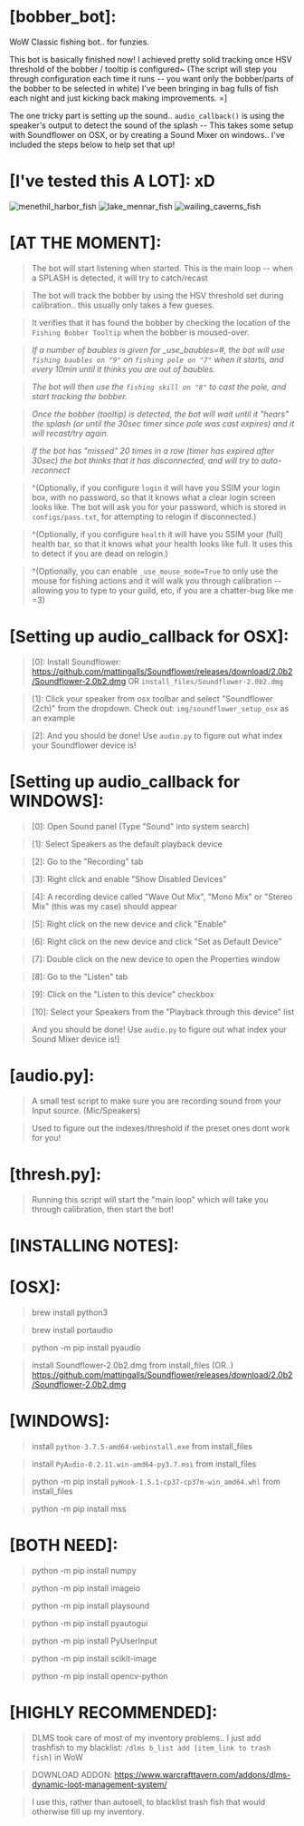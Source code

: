 # [bobber_bot]:
WoW Classic fishing bot.. for funzies.

This bot is basically finished now! I achieved pretty solid tracking once HSV threshold of the bobber / tooltip is configured~
(The script will step you through configuration each time it runs -- you want only the bobber/parts of the bobber to be selected in white)
I've been bringing in bag fulls of fish each night and just kicking back making improvements. =]

The one tricky part is setting up the sound.. `audio_callback()` is using the speaker's output to detect the sound of the splash -- This takes some setup with Soundflower on OSX, or by creating a Sound Mixer on windows.. I've included the steps below to help set that up!

# [I've tested this A LOT]: xD
![menethil_harbor_fish](https://github.com/disarmyouwitha/bobber_bot/blob/master/logs/menethil_harbor_fish.png)
![lake_mennar_fish](https://github.com/disarmyouwitha/bobber_bot/blob/master/logs/lake_mennar_fish.png)
![wailing_caverns_fish](https://github.com/disarmyouwitha/bobber_bot/blob/master/logs/wailing_caverns_fish.png)

# [AT THE MOMENT]:
> The bot will start listening when started. This is the main loop -- when a SPLASH is detected, it will try to catch/recast 

> The bot will track the bobber by using the HSV threshold set during calibration.. this usually only takes a few gueses.

> It verifies that it has found the bobber by checking the location of the `Fishing Bobber Tooltip` when the bobber is moused-over.

> *If a number of baubles is given for _use_baubles=#, the bot will use `fishing baubles on "9"` on `fishing pole on "7"` when it starts, and every 10min until it thinks you are out of baubles.*

> *The bot will then use the `fishing skill on "8"` to cast the pole, and start tracking the bobber.*

> *Once the bobber (tooltip) is detected, the bot will wait until it "hears" the splash (or until the 30sec timer since pole was cast expires) and it will recast/try again.*

> *If the bot has "missed" 20 times in a row (timer has expired after 30sec) the bot thinks that it has disconnected, and will try to auto-reconnect*

> ^(Optionally, if you configure `login` it will have you SSIM your login box, with no password, so that it knows what a clear login screen looks like. The bot will ask you for your password, which is stored in `configs/pass.txt`, for attempting to relogin if disconnected.)

> ^(Optionally, if you configure `health` it will have you SSIM your (full) health bar, so that it knows what your health looks like full. It uses this to detect if you are dead on relogin.)

> ^(Optionally, you can enable `_use_mouse_mode=True` to only use the mouse for fishing actions and it will walk you through calibration -- allowing you to type to your guild, etc, if you are a chatter-bug like me =3)


# [Setting up audio_callback for OSX]:
> [0]: Install Soundflower:
>      https://github.com/mattingalls/Soundflower/releases/download/2.0b2/Soundflower-2.0b2.dmg
>      OR `install_files/Soundflower-2.0b2.dmg`

> [1]: Click your speaker from osx toolbar and select "Soundflower (2ch)" from the dropdown.
>       Check out: `img/soundflower_setup_osx` as an example

> [2]: And you should be done! Use `audio.py` to figure out what index your Soundflower device is!


# [Setting up audio_callback for WINDOWS]:
> [0]: Open Sound panel (Type "Sound" into system search)

> [1]: Select Speakers as the default playback device

> [2]: Go to the "Recording" tab

> [3]: Right click and enable "Show Disabled Devices"

> [4]: A recording device called "Wave Out Mix", "Mono Mix" or "Stereo Mix" (this was my case) should appear

> [5]: Right click on the new device and click "Enable"

> [6]: Right click on the new device and click "Set as Default Device"

> [7]: Double click on the new device to open the Properties window

> [8]: Go to the "Listen" tab

> [9]: Click on the "Listen to this device" checkbox

> [10]: Select your Speakers from the "Playback through this device" list

> And you should be done! Use `audio.py` to figure out what index your Sound Mixer device is!]


# [audio.py]:
> A small test script to make sure you are recording sound from your Input source. (Mic/Speakers)

> Used to figure out the indexes/threshold if the preset ones dont work for you!

# [thresh.py]:
> Running this script will start the "main loop" which will take you through calibration, then start the bot!

>

>

# [INSTALLING NOTES]:

# [OSX]:
> brew install python3

> brew install portaudio

> python -m pip install pyaudio

> install Soundflower-2.0b2.dmg from install_files (OR..)
> https://github.com/mattingalls/Soundflower/releases/download/2.0b2/Soundflower-2.0b2.dmg

# [WINDOWS]:
> install `python-3.7.5-amd64-webinstall.exe` from install_files

> install `PyAudio-0.2.11.win-amd64-py3.7.msi` from install_files

> python -m pip install `pyHook-1.5.1-cp37-cp37m-win_amd64.whl` from install_files

> python -m pip install mss


# [BOTH NEED]:
> python -m pip install numpy

> python -m pip install imageio

> python -m pip install playsound

> python -m pip install pyautogui

> python -m pip install PyUserInput

> python -m pip install scikit-image

> python -m pip install opencv-python

>

>

# [HIGHLY RECOMMENDED]:
> DLMS took care of most of my inventory problems.. I just add trashfish to my blacklist:
> `/dlms b_list add [item_link to trash fish]` in WoW

> DOWNLOAD ADDON: 
> https://www.warcrafttavern.com/addons/dlms-dynamic-loot-management-system/

> I use this, rather than autosell, to blacklist trash fish that would otherwise fill up my inventory.
